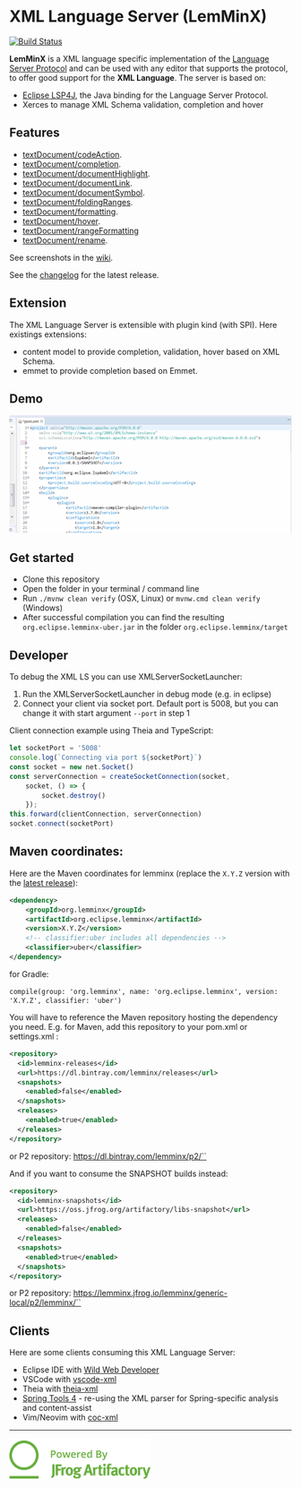 XML Language Server (LemMinX)
===========================

[![Build Status](https://travis-ci.org/eclipse/lemminx.svg?branch=master)](http://travis-ci.org/eclipse/lemminx)

**LemMinX** is a XML language specific implementation of the [Language Server Protocol](https://github.com/Microsoft/language-server-protocol)
and can be used with any editor that supports the protocol, to offer good support for the **XML Language**. The server is based on:

 * [Eclipse LSP4J](https://github.com/eclipse/lsp4j), the Java binding for the Language Server Protocol.
 * Xerces to manage XML Schema validation, completion and hover

Features
--------------

* [textDocument/codeAction](https://microsoft.github.io/language-server-protocol/specification#textDocument_codeAction).
* [textDocument/completion](https://microsoft.github.io/language-server-protocol/specification#textDocument_completion).
* [textDocument/documentHighlight](https://microsoft.github.io/language-server-protocol/specification#textDocument_documentHighlight).
* [textDocument/documentLink](https://microsoft.github.io/language-server-protocol/specification#textDocument_documentLink).
* [textDocument/documentSymbol](https://microsoft.github.io/language-server-protocol/specification#textDocument_documentSymbol).
* [textDocument/foldingRanges](https://microsoft.github.io/language-server-protocol/specification#textDocument_foldingRange).
* [textDocument/formatting](https://microsoft.github.io/language-server-protocol/specification#textDocument_formatting).
* [textDocument/hover](https://microsoft.github.io/language-server-protocol/specification#textDocument_hover).
* [textDocument/rangeFormatting](https://microsoft.github.io/language-server-protocol/specification#textDocument_rangeFormatting)
* [textDocument/rename](https://microsoft.github.io/language-server-protocol/specification#textDocument_rename).

See screenshots in the [wiki](https://github.com/eclipse/lemminx/wiki/Features).

See the [changelog](CHANGELOG.md) for the latest release.

Extension
--------------

The XML Language Server is extensible with plugin kind (with SPI). Here existings extensions:

 * content model to provide completion, validation, hover based on XML Schema.
 * emmet to provide completion based on Emmet.

Demo
--------------

![XML Language Server Demo](demos/XMLLanguageServerDemo.gif)

Get started
--------------
* Clone this repository
* Open the folder in your terminal / command line
* Run `./mvnw clean verify` (OSX, Linux) or `mvnw.cmd clean verify` (Windows)
* After successful compilation you can find the resulting `org.eclipse.lemminx-uber.jar` in the folder `org.eclipse.lemminx/target`

Developer
--------------

To debug the XML LS you can use XMLServerSocketLauncher:

1. Run the XMLServerSocketLauncher in debug mode (e.g. in eclipse)
2. Connect your client via socket port. Default port is 5008, but you can change it with start argument `--port` in step 1

Client connection example using Theia and TypeScript:

```js
let socketPort = '5008'
console.log(`Connecting via port ${socketPort}`)
const socket = new net.Socket()
const serverConnection = createSocketConnection(socket,
    socket, () => {
        socket.destroy()
    });
this.forward(clientConnection, serverConnection)
socket.connect(socketPort)
```

Maven coordinates:
------------------

Here are the Maven coordinates for lemminx (replace the `X.Y.Z` version with the [latest release](https://bintray.com/beta/#/lemminx/releases/lemminx)):
```xml
<dependency>
    <groupId>org.lemminx</groupId>
    <artifactId>org.eclipse.lemminx</artifactId>
    <version>X.Y.Z</version>
    <!-- classifier:uber includes all dependencies -->
    <classifier>uber</classifier>
</dependency>
```

for Gradle:
```
compile(group: 'org.lemminx', name: 'org.eclipse.lemminx', version: 'X.Y.Z', classifier: 'uber')
```

You will have to reference the Maven repository hosting the dependency you need. E.g. for Maven, add this repository to your pom.xml or settings.xml :
```xml
<repository>
  <id>lemminx-releases</id>
  <url>https://dl.bintray.com/lemminx/releases</url>
  <snapshots>
    <enabled>false</enabled>
  </snapshots>
  <releases>
    <enabled>true</enabled>
  </releases>
</repository>
```
or P2 repository: [https://dl.bintray.com/lemminx/p2/`<VERSION>`](https://dl.bintray.com/lemminx/p2/) 


And if you want to consume the SNAPSHOT builds instead:
```xml
<repository>
  <id>lemminx-snapshots</id>
  <url>https://oss.jfrog.org/artifactory/libs-snapshot</url>
  <releases>
    <enabled>false</enabled>
  </releases>
  <snapshots>
    <enabled>true</enabled>
  </snapshots>
</repository>
```
or P2 repository:
[https://lemminx.jfrog.io/lemminx/generic-local/p2/lemminx/`<VERSION>`](https://lemminx.jfrog.io/lemminx/generic-local/p2/lemminx/)

Clients
-------

Here are some clients consuming this XML Language Server:

 * Eclipse IDE with [Wild Web Developer](https://github.com/eclipse/wildwebdeveloper)
 * VSCode with [vscode-xml](https://github.com/redhat-developer/vscode-xml)
 * Theia with [theia-xml](https://github.com/theia-ide/theia-xml-extension)
 * [Spring Tools 4](https://github.com/spring-projects/sts4) - re-using the XML parser for Spring-specific analysis and content-assist
 * Vim/Neovim with [coc-xml](https://github.com/fannheyward/coc-xml)

 ---

 ![Gracefully powered by Artifactory](images/Powered-by-artifactory_01.png)
 
